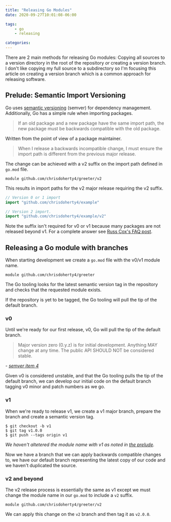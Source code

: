 ```yaml
---
title: "Releasing Go Modules"
date: 2020-09-27T10:01:08-06:00

tags:
    - go
    - releasing

categories:
---
```


There are 2 main methods for releasing Go modules: Copying all sources to a version directory in the root of the repository _or_ creating a version branch. I don't like copying my full source to a subdirectory so I'm focusing this article on creating a version branch which is a common approach for releasing software.

## Prelude: Semantic Import Versioning

Go uses [semantic versioning](https://semver.org) (semver) for dependency management. Additionally, Go has a simple rule when importing packages.

> If an old package and a new package have the same import path, the new package must be backwards compatible with the old package.

Written from the point of view of a package maintainer.

> When I release a backwards incompatible change, I must ensure the import path is different from the previous major release.

The change can be achieved with a v2 suffix on the import path defined in `go.mod` file.

```
module github.com/chrisdoherty4/greeter/v2
```

This results in import paths for the v2 major release requiring the v2 suffix.

```go
// Version 0 or 1 import
import "github.com/chrisdoherty4/example"

// Version 2 import.
import "github.com/chrisdoherty4/example/v2"
```

[](#v1-no-prefix) Note the suffix isn't required for v0 or v1 because many packages are not released beyond v1. For a complete answer see [Russ Cox's FAQ post](https://github.com/golang/go/issues/24301#issuecomment-371228664).

## Releasing a Go module with branches

When starting development we create a `go.mod` file with the v0/v1 module name.

```
module github.com/chrisdoherty4/greeter
```

The Go tooling looks for the latest semantic version tag in the repository and checks that the requested module exists.

If the repository is yet to be tagged, the Go tooling will pull the tip of the default branch.

### v0

Until we're ready for our first release, v0, Go will pull the tip of the default branch.

> Major version zero (0.y.z) is for initial development. Anything MAY change at any time. The public API SHOULD NOT be considered stable.

_- [semver item 4](https://semver.org/#spec-item-4)_

Given v0 is considered unstable, and that the Go tooling pulls the tip of the default branch, we can develop our initial code on the default branch tagging v0 minor and patch numbers as we go. 

### v1

When we're ready to release v1, we create a v1 major branch, prepare the branch and create a semantic version tag.

```shell
$ git checkout -b v1
$ git tag v1.0.0
$ git push --tags origin v1
```

_We haven't altetered the module name with v1 as noted in [the prelude](#v1-no-prefix)._

Now we have a branch that we can apply backwards compatible changes to, we have our default branch representing the latest copy of our code and we haven't duplicated the source.

### v2 and beyond

The v2 release process is essentially the same as v1 except we must change the module name in our `go.mod` to include a `v2` suffix.

```
module github.com/chrisdoherty4/greeter/v2
```

We can apply this change on the `v2` branch and then tag it as `v2.0.0`.

